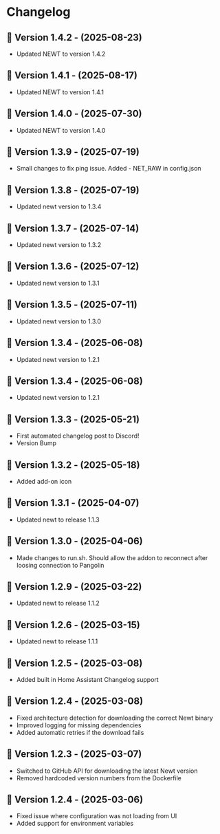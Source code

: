 # Changelog

## 🔹 Version 1.4.2 - (2025-08-23)
- Updated NEWT to version 1.4.2

## 🔹 Version 1.4.1 - (2025-08-17)
- Updated NEWT to version 1.4.1

## 🔹 Version 1.4.0 - (2025-07-30)
- Updated NEWT to version 1.4.0

## 🔹 Version 1.3.9 - (2025-07-19)
- Small changes to fix ping issue. Added - NET_RAW in config.json

## 🔹 Version 1.3.8 - (2025-07-19)
- Updated newt version to 1.3.4

## 🔹 Version 1.3.7 - (2025-07-14)
- Updated newt version to 1.3.2

## 🔹 Version 1.3.6 - (2025-07-12)
- Updated newt version to 1.3.1

## 🔹 Version 1.3.5 - (2025-07-11)
- Updated newt version to 1.3.0

## 🔹 Version 1.3.4 - (2025-06-08)
- Updated newt version to 1.2.1

## 🔹 Version 1.3.4 - (2025-06-08)
- Updated newt version to 1.2.1

## 🔹 Version 1.3.3 - (2025-05-21)
- First automated changelog post to Discord!
- Version Bump

## 🔹 Version 1.3.2 - (2025-05-18)
- Added add-on icon

## 🔹 Version 1.3.1 - (2025-04-07)
- Updated newt to release 1.1.3

## 🔹 Version 1.3.0 - (2025-04-06)
- Made changes to run.sh. Should allow the addon to reconnect after loosing connection to Pangolin

## 🔹 Version 1.2.9 - (2025-03-22)
- Updated newt to release 1.1.2

## 🔹 Version 1.2.6 - (2025-03-15)
- Updated newt to release 1.1.1

## 🔹 Version 1.2.5 - (2025-03-08)
- Added built in Home Assistant Changelog support

## 🔹 Version 1.2.4 - (2025-03-08)
- Fixed architecture detection for downloading the correct Newt binary
- Improved logging for missing dependencies
- Added automatic retries if the download fails

## 🔹 Version 1.2.3 - (2025-03-07)
- Switched to GitHub API for downloading the latest Newt version
- Removed hardcoded version numbers from the Dockerfile

## 🔹 Version 1.2.4 - (2025-03-06)
- Fixed issue where configuration was not loading from UI
- Added support for environment variables
